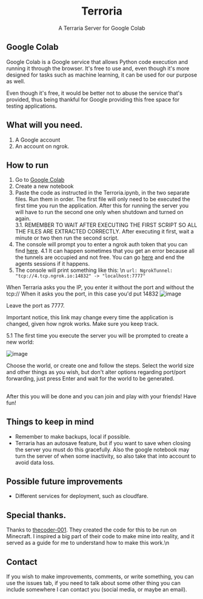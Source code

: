 <h1 align="center">Terroria</h1>
<p align="center">A Terraria Server for Google Colab</p>


## Google Colab

Google Colab is a Google service that allows Python code execution and running it through the browser. It's free to use and, even though it's more designed for tasks such as machine learning, it can be used for our purpose as well.

Even though it's free, it would be better not to abuse the service that's provided, thus being thankful for Google providing this free space for testing applications.

## What will you need.

1. A Google account
2. An account on ngrok.

## How to run

1. Go to [Google Colab](https://colab.research.google.com/)
2. Create a new notebook
3. Paste the code as instructed in the Terroria.ipynb, in the two separate files. Run them in order. The first file will only need to be executed the first time you run the application. After this for running the server you will have to run the second one only when shutdown and turned on again. <br>
3.1. REMEMBER TO WAIT AFTER EXECUTING THE FIRST SCRIPT SO ALL THE FILES ARE EXTRACTED CORRECTLY. After executing it first, wait a minute or two then run the second script.
4. The console will prompt you to enter a ngrok auth token that you can find [here](https://dashboard.ngrok.com/get-started/your-authtoken).
4.1 It can happen sometimes that you get an error because all the tunnels are occupied and not free. You can go [here](https://dashboard.ngrok.com/tunnels/agents) and end the agents sessions if it happens.
5. The console will print something like this: \n
   ```url: NgrokTunnel: "tcp://4.tcp.ngrok.io:14832" -> "localhost:7777"```

When Terraria asks you the IP, you enter it without the port and without the tcp://
When it asks you the port, in this case you'd put 14832 
![image](https://github.com/whileNazaTrue/terroria/assets/84025828/f2517fc3-2054-4824-a190-356257dea62c)

Leave the port as 7777.

Important notice, this link may change every time the application is changed, given how ngrok works. Make sure you keep track.

5.1 The first time you execute the server you will be prompted to create a new world:

![image](https://github.com/whileNazaTrue/terroria/assets/84025828/bee7c0b0-c121-46fb-b50f-7458df976b6e)

Choose the world, or create one and follow the steps. Select the world size and other things as you wish, but don't alter options regarding port/port forwarding, just press Enter and wait for the world to be generated.

## 
After this you will be done and you can join and play with your friends! Have fun!

## Things to keep in mind

- Remember to make backups, local if possible.
- Terraria has an autosave feature, but if you want to save when closing the server you must do this gracefully. Also the google notebook may turn the server of when some inactivity, so also take that into account to avoid data loss.

## Possible future improvements

- Different services for deployment, such as cloudfare.

## Special thanks.

Thanks to [thecoder-001](https://github.com/thecoder-001). They created the code for this to be run on Minecraft. I inspired a big part of their code to make mine into reality, and it served as a guide for me to understand how to make this work.\n

## Contact

If you wish to make improvements, comments, or write something, you can use the issues tab, if you need to talk about some other thing you can include somewhere I can contact you (social media, or maybe an email).


